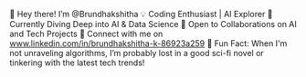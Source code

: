👋 Hey there! I’m @Brundhakshitha
💡 Coding Enthusiast | AI Explorer
🌱 Currently Diving Deep into AI & Data Science
🤝 Open to Collaborations on AI and Tech Projects
🔗 Connect with me on www.linkedin.com/in/brundhakshitha-k-86923a259
🎯 Fun Fact: When I'm not unraveling algorithms, I’m probably lost in a good sci-fi novel or tinkering with the latest tech trends!

<!---
Brundhakshitha/Brundhakshitha is a ✨ special ✨ repository because its `README.md` (this file) appears on your GitHub profile.
You can click the Preview link to take a look at your changes.
--->
